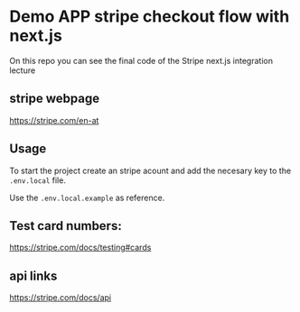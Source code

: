 # Demo APP stripe checkout flow with next.js

On this repo you can see the final code of the Stripe next.js integration lecture

## stripe webpage

https://stripe.com/en-at

## Usage

To start the project create an stripe acount and add the necesary key to the `.env.local` file. 

Use the `.env.local.example` as reference.

## Test card numbers:

https://stripe.com/docs/testing#cards

## api links

https://stripe.com/docs/api
